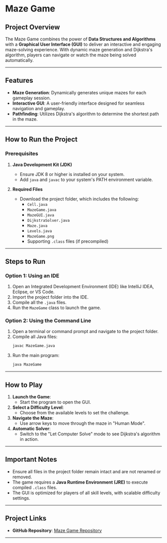 # Maze Game

## Project Overview
The Maze Game combines the power of **Data Structures and Algorithms** with a **Graphical User Interface (GUI)** to deliver an interactive and engaging maze-solving experience. With dynamic maze generation and Dijkstra's algorithm, players can navigate or watch the maze being solved automatically.

---

## Features
- **Maze Generation**: Dynamically generates unique mazes for each gameplay session.
- **Interactive GUI**: A user-friendly interface designed for seamless navigation and gameplay.
- **Pathfinding**: Utilizes Dijkstra's algorithm to determine the shortest path in the maze.

---

## How to Run the Project

### Prerequisites
1. **Java Development Kit (JDK)**
   - Ensure JDK 8 or higher is installed on your system.
   - Add `java` and `javac` to your system's PATH environment variable.

2. **Required Files**
   - Download the project folder, which includes the following:
     - `Cell.java`
     - `MazeGame.java`
     - `MazeGUI.java`
     - `DijkstraSolver.java`
     - `Maze.java`
     - `Levels.java`
     - `MazeGame.png`
     - Supporting `.class` files (if precompiled)
  
---

## Steps to Run

### Option 1: Using an IDE
1. Open an Integrated Development Environment (IDE) like IntelliJ IDEA, Eclipse, or VS Code.
2. Import the project folder into the IDE.
3. Compile all the `.java` files.
4. Run the `MazeGame` class to launch the game.

### Option 2: Using the Command Line
1. Open a terminal or command prompt and navigate to the project folder.
2. Compile all Java files:
   ```bash
   javac MazeGame.java
   ```
3. Run the main program:
   ```bash
   java MazeGame
   ```

---

## How to Play
1. **Launch the Game**: 
   - Start the program to open the GUI.
2. **Select a Difficulty Level**: 
   - Choose from the available levels to set the challenge.
3. **Navigate the Maze**:
   - Use arrow keys to move through the maze in "Human Mode".
4. **Automatic Solver**:
   - Switch to the "Let Computer Solve" mode to see Dijkstra's algorithm in action.

---

## Important Notes
- Ensure all files in the project folder remain intact and are not renamed or removed.
- The game requires a **Java Runtime Environment (JRE)** to execute compiled `.class` files.
- The GUI is optimized for players of all skill levels, with scalable difficulty settings.

---

## Project Links
- **GitHub Repository**: [Maze Game Repository](https://github.com/mujeeb-ali/MazeGame-DSAProject-.git)  

--- 
